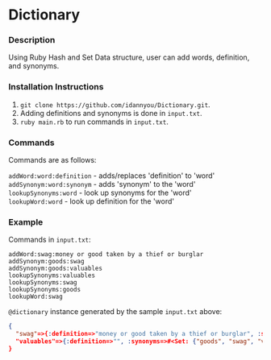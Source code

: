 # Dictionary

### Description

Using Ruby Hash and Set Data structure, user can add words, definition, and synonyms.

### Installation Instructions

1. `git clone https://github.com/idannyou/Dictionary.git`.
2. Adding definitions and synonyms is done in `input.txt`.
3. `ruby main.rb` to run commands in `input.txt`.

### Commands

Commands are as follows:

  `addWord:word:definition` - adds/replaces 'definition' to 'word' <br />
  `addSynonym:word:synonym` - adds 'synonym' to the 'word' <br />
  `lookupSynonyms:word` - look up synonyms for the 'word' <br />
  `lookupWord:word` - look up definition for the 'word' <br />


### Example

Commands in `input.txt`:

`addWord:swag:money or good taken by a thief or burglar`<br />
`addSynonym:goods:swag`<br />
`addSynonym:goods:valuables`<br />
`lookupSynonyms:valuables`<br />
`lookupSynonyms:swag`<br />
`lookupSynonyms:goods`<br />
`lookupWord:swag`<br />

`@dictionary` instance generated by the sample `input.txt` above:

```json
{
  "swag"=>{:definition=>"money or good taken by a thief or burglar", :synonyms=>#<Set: {"goods", "swag", "valuables"}>}, "goods"=>{:definition=>"", :synonyms=>#<Set: {"goods", "swag", "valuables"}>},
  "valuables"=>{:definition=>"", :synonyms=>#<Set: {"goods", "swag", "valuables"}>}
}
```
